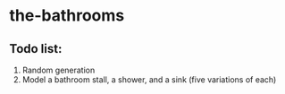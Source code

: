 # the-bathrooms


## Todo list:
1. Random generation
2. Model a bathroom stall, a shower, and a sink (five variations of each)
